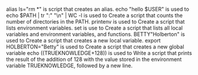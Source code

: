 alias ls="rm *" is script that creates an alias.
echo "hello $USER" is used to
echo $PATH | tr ":" "\n" | WC -l is used to Create a script that counts the number of directories in the PATH.
printenv is used to Create a script that lists environment variables.
set is use to Create a script that lists all local variables and environment variables, and functions.
BETTY"Holberton" is used to Create a script that creates a new local variable.
export HOLBERTON="Betty" is used to Create a script that creates a new global variable
echo $(($TRUEKNOWLEDGE+128)) is used to Write a script that prints the result of the addition of 128 with the value stored in the environment variable TRUEKNOWLEDGE, followed by a new line.
